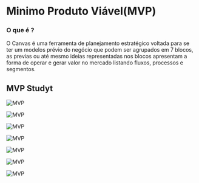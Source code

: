 # Minimo Produto Viável(MVP)

### O que é ?
O Canvas é uma ferramenta de planejamento estratégico voltada para se ter um modelos prévio do negócio  que podem ser agrupados em 7 blocos, as previas ou até mesmo ideias representadas nos blocos apresentam a forma de operar e gerar valor no mercado listando fluxos, processos e segmentos.

## MVP Studyt

![MVP](../../../assets/img/mvp/mvp01.png)
</br>

![MVP](../../../assets/img/mvp/mvp02.png)
</br>

![MVP](../../../assets/img/mvp/mvp03.png)
</br>

![MVP](../../../assets/img/mvp/mvp04.png)
</br>

![MVP](../../../assets/img/mvp/mvp05.png)
</br>

![MVP](../../../assets/img/mvp/mvp06.png)
</br>

![MVP](../../../assets/img/mvp/mvp07.png)

